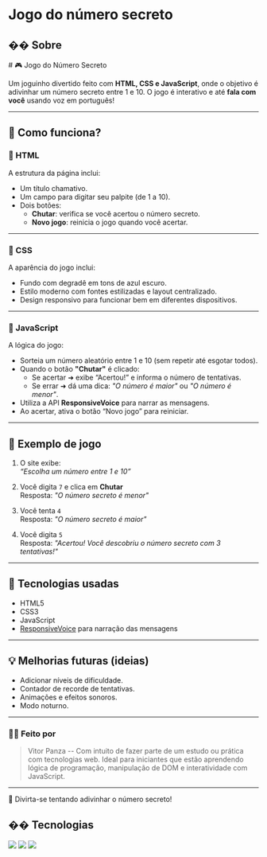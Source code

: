 <h1>Jogo do número secreto</h1>

<h2>�� Sobre</h2>
# 🎮 Jogo do Número Secreto

Um joguinho divertido feito com **HTML, CSS e JavaScript**, onde o objetivo é adivinhar um número secreto entre 1 e 10. O jogo é interativo e até **fala com você** usando voz em português!

---

## 🧠 Como funciona?

### 📄 HTML
A estrutura da página inclui:
- Um título chamativo.
- Um campo para digitar seu palpite (de 1 a 10).
- Dois botões:
  - **Chutar**: verifica se você acertou o número secreto.
  - **Novo jogo**: reinicia o jogo quando você acertar.

---

### 🎨 CSS
A aparência do jogo inclui:
- Fundo com degradê em tons de azul escuro.
- Estilo moderno com fontes estilizadas e layout centralizado.
- Design responsivo para funcionar bem em diferentes dispositivos.

---

### 🧠 JavaScript
A lógica do jogo:
- Sorteia um número aleatório entre 1 e 10 (sem repetir até esgotar todos).
- Quando o botão **"Chutar"** é clicado:
  - Se acertar ➜ exibe “Acertou!” e informa o número de tentativas.
  - Se errar ➜ dá uma dica: *"O número é maior"* ou *"O número é menor"*.
- Utiliza a API **ResponsiveVoice** para narrar as mensagens.
- Ao acertar, ativa o botão “Novo jogo” para reiniciar.

---

## 🧪 Exemplo de jogo

1. O site exibe:  
   *“Escolha um número entre 1 e 10”*

2. Você digita `7` e clica em **Chutar**  
   Resposta: *"O número secreto é menor"*

3. Você tenta `4`  
   Resposta: *"O número secreto é maior"*

4. Você digita `5`  
   Resposta: *"Acertou! Você descobriu o número secreto com 3 tentativas!"*

---

## 🚀 Tecnologias usadas

- HTML5
- CSS3
- JavaScript
- [ResponsiveVoice](https://responsivevoice.org/) para narração das mensagens

---

## 💡 Melhorias futuras (ideias)

- Adicionar níveis de dificuldade.
- Contador de recorde de tentativas.
- Animações e efeitos sonoros.
- Modo noturno.

---

### 👨‍💻 Feito por

> Vitor Panza -- Com intuito de fazer parte de um estudo ou prática com tecnologias web. Ideal para iniciantes que estão aprendendo lógica de programação, manipulação de DOM e interatividade com JavaScript.

---

🧩 Divirta-se tentando adivinhar o número secreto!


## �� Tecnologias
<div>
  <img src="https://img.shields.io/badge/HTML-239120?style=for-the-badge&logo=html5&logoColor=white">
  <img src="https://img.shields.io/badge/CSS-239120?&style=for-the-badge&logo=css3&logoColor=white">
  <img src="https://img.shields.io/badge/JavaScript-F7DF1E?style=for-the-badge&logo=javascript&logoColor=black">
</div>
 
